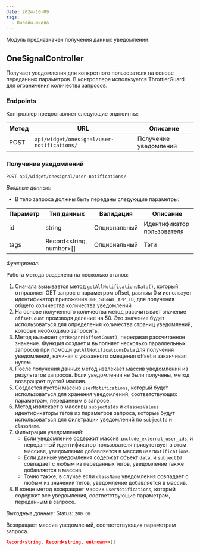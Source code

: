 ```yaml
---
date: 2024-10-09
tags:
  - Онлайн-школа
---
```

Модуль предназначен получения данных уведомлений.

## OneSignalController

Получает уведомления для конкретного пользователя на основе переданных параметров. В контроллере используется ThrottlerGuard для ограничения количества запросов.

### Endpoints

Контроллер предоставляет следующие эндпоинты:

| Метод | URL                                        | Описание              |
| ----- | ------------------------------------------ | --------------------- |
| POST  | `api/widget/onesignal/user-notifications/` | Получение уведомлений |

### Получение уведомлений

`POST api/widget/onesignal/user-notifications/`

*Входные данные:*

- В тело запроса должны быть переданы следующие параметры:

| Параметр | Тип данных               | Валидация    | Описание                   |
| -------- | ------------------------ | ------------ | -------------------------- |
| id       | string                   | Опциональный | Идентификатор пользователя |
| tags     | Record<string, number>[] | Опциональный | Тэги                       |

*Функционал:*

Работа метода разделена на несколько этапов:

1. Сначала вызывается метод `getAllNotificationsData()`, который отправляет GET запрос с параметром offset, равным 0 и использует идентификатор приложения `ONE_SIGNAL_APP_ID`, для получения общего количества количества уведомлений
2. На основе полученного количества метод рассчитывает значение `offsetCount` производя деление на 50. Это значение будет использоваться для определения количества страниц уведомлений, которые необходимо запросить.
3. Метод вызывает `getReqArr(offsetCount)`, передавая рассчитанное значение. Функция создает и выполняет несколько параллельных запросов при помощи `getAllNotificationsData` для получения уведомлений, начиная с указанного смещения offset и заканчивая нулем.
4. После получения данных метод извлекает массив уведомлений из результатов запросов. Если уведомления не были получены, метод возвращает пустой массив.
5. Создается пустой массив `userNotifications`, который будет использоваться для хранения уведомлений, соответствующих параметрам, переданным в запросе.
6. Метод извлекает в массивы `subjectsIds` и `classesValues` идентификаторы тегов из параметров запроса, которые будут использоваться для фильтрации уведомлений по `subjectId` и `className`.
7. Фильтрация уведомлений:
	- Если уведомление содержит массив `include_external_user_ids`, и переданный идентификатор пользователя присутствует в этом массиве, уведомление добавляется в массив `userNotifications`.
    - Если данные уведомления содержат объект `data`, и `subjectId` совпадает с любым из переданных тегов, уведомление также добавляется в массив.
    - Точно также, в случае если `className` уведомления совпадает с любым из значений тегов, уведомление добавляется в массив.
8. В конце метод возвращает массив `userNotifications`, который содержит все уведомления, соответствующие параметрам, переданным в запросе.

*Выходные данные:* Status: `200 OK`

Возвращает массив уведомлений, соответствующих параметрам запроса.

```json
Record<string, Record<string, unknown>>[]
```